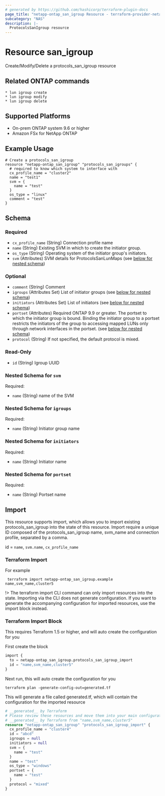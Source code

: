 ```yaml
---
# generated by https://github.com/hashicorp/terraform-plugin-docs
page_title: "netapp-ontap_san_igroup Resource - terraform-provider-netapp-ontap"
subcategory: "NAS"
description: |-
  ProtocolsSanIgroup resource
---
```


# Resource san_igroup

Create/Modify/Delete a protocols_san_igroup resource

## Related ONTAP commands

```commandline
* lun igroup create
* lun igroup modify
* lun igroup delete
```

## Supported Platforms

* On-prem ONTAP system 9.6 or higher
* Amazon FSx for NetApp ONTAP

## Example Usage

```teraform
# Create a protocols_san_igroup
resource "netapp-ontap_san_igroup" "protocols_san_igroups" {
  # required to know which system to interface with
  cx_profile_name = "cluster2"
  name = "test1"
  svm = {
    name = "test"
  }
  os_type = "linux"
  comment = "test"
}
```

<!-- schema generated by tfplugindocs -->
## Schema

### Required

- `cx_profile_name` (String) Connection profile name
- `name` (String) Existing SVM in which to create the initiator group.
- `os_type` (String) Operating system of the initiator group's initiators.
- `svm` (Attributes) SVM details for ProtocolsSanLunMaps (see [below for nested schema](#nestedatt--svm))

### Optional

- `comment` (String) Comment
- `igroups` (Attributes Set) List of initiator groups (see [below for nested schema](#nestedatt--igroups))
- `initiators` (Attributes Set) List of initiators (see [below for nested schema](#nestedatt--initiators))
- `portset` (Attributes) Required ONTAP 9.9 or greater. The portset to which the initiator group is bound. Binding the initiator group to a portset restricts the initiators of the group to accessing mapped LUNs only through network interfaces in the portset. (see [below for nested schema](#nestedatt--portset))
- `protocol` (String) If not specified, the default protocol is mixed.

### Read-Only

- `id` (String) Igroup UUID

<a id="nestedatt--svm"></a>

### Nested Schema for `svm`

Required:

- `name` (String) name of the SVM

<a id="nestedatt--igroups"></a>

### Nested Schema for `igroups`

Required:

- `name` (String) Initiator group name

<a id="nestedatt--initiators"></a>

### Nested Schema for `initiators`

Required:

- `name` (String) Initiator name

<a id="nestedatt--portset"></a>

### Nested Schema for `portset`

Required:

- `name` (String) Portset name

## Import

This resource supports import, which allows you to import existing protocols_san_igroup into the state of this resource.
Import require a unique ID composed of the protocols_san_igroup name, svm_name and connection profile, separated by a comma.

id = `name`, `svm.name`, `cx_profile_name`

### Terraform Import

For example

```shell
 terraform import netapp-ontap_san_igroup.example name,svm_name,cluster5
```

!> The terraform import CLI command can only import resources into the state. Importing via the CLI does not generate configuration. If you want to generate the accompanying configuration for imported resources, use the import block instead.

### Terraform Import Block

This requires Terraform 1.5 or higher, and will auto create the configuration for you

First create the block

```terraform
import {
  to = netapp-ontap_san_igroup.protocols_san_igroup_import
  id = "name,svm_name,cluster5"
}
```

Next run, this will auto create the configuration for you

```shell
terraform plan -generate-config-out=generated.tf
```

This will generate a file called generated.tf, which will contain the configuration for the imported resource

```terraform
# __generated__ by Terraform
# Please review these resources and move them into your main configuration files.
# __generated__ by Terraform from "name,svm_name,cluster5"
resource "netapp-ontap_san_igroup" "protocols_san_igroup_import" {
  cx_profile_name = "cluster4"
  id = "abcd"
  igroups = null
  initiators = null
  svm = {
    name = "test"
  }
  name = "test"
  os_type = "windows"
  portset = {
    name = "test"
  }
  protocol = "mixed"
}
```
